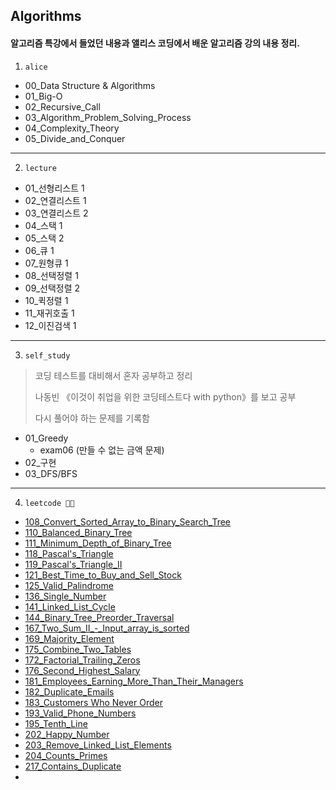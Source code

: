 ## Algorithms

#### 알고리즘 특강에서 들었던 내용과 앨리스 코딩에서 배운 알고리즘 강의 내용 정리.

1. `alice`

- 00_Data Structure & Algorithms
- 01_Big-O
- 02_Recursive_Call
- 03_Algorithm_Problem_Solving_Process
- 04_Complexity_Theory
- 05_Divide_and_Conquer

---

2. `lecture`

- 01_선형리스트 1
- 02_연결리스트 1
- 03_연결리스트 2
- 04_스택 1
- 05_스택 2
- 06_큐 1
- 07_원형큐 1
- 08_선택정렬 1
- 09_선택정렬 2
- 10_퀵정렬 1
- 11_재귀호출 1
- 12_이진검색 1

---

3. `self_study`

> 코딩 테스트를 대비해서 혼자 공부하고 정리
>
> 나동빈 《이것이 취업을 위한 코딩테스트다 with python》를 보고 공부
>
> 다시 풀어야 하는 문제를 기록함

-  01_Greedy
   - exam06 (만들 수 없는 금액 문제)
- 02_구현
- 03_DFS/BFS

---

4. `leetcode 👊👊`

- [108_Convert_Sorted_Array_to_Binary_Search_Tree](https://github.com/JuheePak/Algorithms/blob/master/leetcode/108_Convert_Sorted_Array_to_Binary_Search_Tree.py)
- [110_Balanced_Binary_Tree](https://github.com/JuheePak/Algorithms/blob/master/leetcode/110_Balanced_Binary_Tree.py)
- [111_Minimum_Depth_of_Binary_Tree](https://github.com/JuheePak/Algorithms/blob/master/leetcode/111_Minimum_Depth_of_Binary_Tree.py)
- [118_Pascal's_Triangle](https://github.com/JuheePak/Algorithms/blob/master/leetcode/118_Pascal's_Triangle.py)
- [119_Pascal's_Triangle_II](https://github.com/JuheePak/Algorithms/blob/master/leetcode/119_Pascal's_Triangle_II.py)
- [121_Best_Time_to_Buy_and_Sell_Stock](https://github.com/JuheePak/Algorithms/blob/master/leetcode/121_Best_Time_to_Buy_and_Sell_Stock.py)
- [125_Valid_Palindrome](https://github.com/JuheePak/Algorithms/blob/master/leetcode/125_Valid_Palindrome.py)
- [136_Single_Number](https://github.com/JuheePak/Algorithms/blob/master/leetcode/136_Single_Number.py)
- [141_Linked_List_Cycle](https://github.com/JuheePak/Algorithms/blob/master/leetcode/141_Linked_List_Cycle.py)
- [144_Binary_Tree_Preorder_Traversal](https://github.com/JuheePak/Algorithms/blob/master/leetcode/144_Binary_Tree_Preorder_Traversal.py)
- [167_Two_Sum_II_-_Input_array_is_sorted](https://github.com/JuheePak/Algorithms/blob/master/leetcode/167_Two_Sum_II_-_Input_array_is_sorted.py)
- [169_Majority_Element](https://github.com/JuheePak/Algorithms/blob/master/leetcode/169_Majority_Element.py)
- [175_Combine_Two_Tables](https://github.com/JuheePak/Algorithms/blob/master/leetcode/175_Combine_Two_Tables.md)
- [172_Factorial_Trailing_Zeros](https://github.com/JuheePak/Algorithms/blob/master/leetcode/172_Factorial_Trailing_Zeroes.py)
- [176_Second_Highest_Salary](https://github.com/JuheePak/Algorithms/blob/master/leetcode/176_Second_Highest_Salary.md)
- [181_Employees_Earning_More_Than_Their_Managers](https://github.com/JuheePak/Algorithms/blob/master/leetcode/181_Employees_Earning_More_Than_Their_Managers.md)
- [182_Duplicate_Emails](https://github.com/JuheePak/Algorithms/blob/master/leetcode/182_Duplicate_Emails.md)
- [183_Customers Who Never Order](https://github.com/JuheePak/Algorithms/blob/master/leetcode/183_Customers_Who_Never_Order.md)
- [193_Valid_Phone_Numbers](https://github.com/JuheePak/Algorithms/blob/master/leetcode/193_Valid_Phone_Numbers.md)
- [195_Tenth_Line](https://github.com/JuheePak/Algorithms/blob/master/leetcode/195_Tenth_Line.md)
- [202_Happy_Number](https://github.com/JuheePak/Algorithms/blob/master/leetcode/202_Happy_Number.py)
- [203_Remove_Linked_List_Elements](https://github.com/JuheePak/Algorithms/blob/master/leetcode/203_Remove%20Linked%20List%20Elements.py)
- [204_Counts_Primes](https://github.com/JuheePak/Algorithms/blob/master/leetcode/204_Count_Primes.py)
- [217_Contains_Duplicate](https://github.com/JuheePak/Algorithms/blob/master/leetcode/217_Contains_Duplicate.py)
- 
